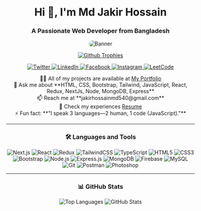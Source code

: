 <h1 align="center">Hi 👋, I'm Md Jakir Hossain</h1>
<h3 align="center">A Passionate Web Developer from Bangladesh</h3>

<!-- Banner Section -->
<p align="center">
  <img src="https://i.ibb.co.com/48fgSzy/banner-Github.jpg" alt="Banner" style="max-width: 100%; height: auto; border-radius: 10px;">
</p>

<!-- Profile Trophy -->
<p align="center">
  <a href="https://github.com/ryo-ma/github-profile-trophy">
    <img src="https://github-profile-trophy.vercel.app/?username=jakir540&row=1&column=6&theme=gruvbox&margin-w=15&margin-h=15" alt="Github Trophies"/>
  </a>
</p>

<!-- Social Media Badges -->
<p align="center">
  <a href="https://twitter.com/mdjakir7400" target="_blank">
    <img src="https://img.shields.io/twitter/follow/mdjakir7400?logo=twitter&style=for-the-badge" alt="Twitter" />
  </a>
  <a href="https://linkedin.com/in/md-jakir-hossain-1398741b2" target="_blank">
    <img src="https://img.shields.io/badge/-LinkedIn-blue?style=for-the-badge&logo=linkedin" alt="LinkedIn" />
  </a>
  <a href="https://fb.com/md.jakirhasan.9279" target="_blank">
    <img src="https://img.shields.io/badge/Facebook-1877F2?style=for-the-badge&logo=facebook&logoColor=white" alt="Facebook" />
  </a>
  <a href="https://instagram.com/md.jakirhasan.9279" target="_blank">
    <img src="https://img.shields.io/badge/Instagram-E4405F?style=for-the-badge&logo=instagram&logoColor=white" alt="Instagram" />
  </a>
  <a href="https://leetcode.com/MdJakirHossain/" target="_blank">
    <img src="https://img.shields.io/badge/-LeetCode-FFA116?style=for-the-badge&logo=leetCode&logoColor=white" alt="LeetCode" />
  </a>
</p>

<!-- About Me -->
<p align="center"> 
  👨‍💻 All of my projects are available at <a href="https://jakir-hossain-md.netlify.app/">My Portfolio</a><br>
  💬 Ask me about **HTML, CSS, Bootstrap, Tailwind, JavaScript, React, Redux, NextJs, Node, MongoDB, Express**<br>
  📫 Reach me at **jakirhossainmd540@gmail.com**<br>
  📄 Check my experiences <a href="https://drive.google.com/file/d/1LmH4xWUHbw708xgyrMjA3R0Dbzx64B86/view?usp=sharing" target="_blank">Resume</a><br>
  ⚡ Fun fact: **"I speak 3 languages—2 human, 1 code (JavaScript)."**
</p>

<hr>

<h3 align="center">🛠 Languages and Tools</h3>

<p align="center">
  <img src="https://img.shields.io/badge/-Next.js-black?logo=next.js&style=for-the-badge" alt="Next.js" />
  <img src="https://img.shields.io/badge/-React-black?logo=react&style=for-the-badge" alt="React" />
  <img src="https://img.shields.io/badge/-Redux-black?logo=redux&style=for-the-badge" alt="Redux" />
  <img src="https://img.shields.io/badge/-TailwindCSS-black?logo=tailwindcss&style=for-the-badge" alt="TailwindCSS" />
  <img src="https://img.shields.io/badge/-TypeScript-black?logo=typescript&style=for-the-badge" alt="TypeScript" />
  <img src="https://img.shields.io/badge/-HTML5-black?logo=html5&style=for-the-badge" alt="HTML5" />
  <img src="https://img.shields.io/badge/-CSS3-black?logo=css3&style=for-the-badge" alt="CSS3" />
  <img src="https://img.shields.io/badge/-Bootstrap-black?logo=bootstrap&style=for-the-badge" alt="Bootstrap" />
  <img src="https://img.shields.io/badge/-Node.js-black?logo=node.js&style=for-the-badge" alt="Node.js" />
  <img src="https://img.shields.io/badge/-Express.js-black?logo=express&style=for-the-badge" alt="Express.js" />
  <img src="https://img.shields.io/badge/-MongoDB-black?logo=mongodb&style=for-the-badge" alt="MongoDB" />
  <img src="https://img.shields.io/badge/-Firebase-black?logo=firebase&style=for-the-badge" alt="Firebase" />
  <img src="https://img.shields.io/badge/-MySQL-black?logo=mysql&style=for-the-badge" alt="MySQL" />
  <img src="https://img.shields.io/badge/-Git-black?logo=git&style=for-the-badge" alt="Git" />
  <img src="https://img.shields.io/badge/-Postman-black?logo=postman&style=for-the-badge" alt="Postman" />
  <img src="https://img.shields.io/badge/-Photoshop-black?logo=adobe-photoshop&style=for-the-badge" alt="Photoshop" />
</p>

<hr>

<!-- GitHub Stats -->
<h3 align="center">📊 GitHub Stats</h3>

<div align="center">
  <img src="https://github-readme-stats.vercel.app/api/top-langs/?username=jakir540&layout=compact&theme=radical&hide_border=true" alt="Top Languages" />
  <img src="https://github-readme-stats.vercel.app/api?username=jakir540&show_icons=true&theme=radical&hide_border=true" alt="GitHub Stats" />
</div>
